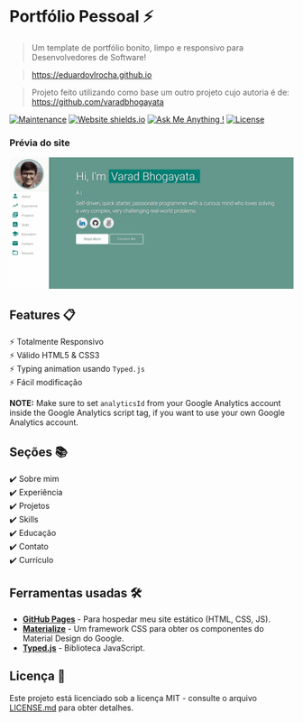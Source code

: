 # Portfólio Pessoal ⚡️ 
> Um template de portfólio bonito, limpo e responsivo para Desenvolvedores de Software!

> https://eduardovlrocha.github.io

> Projeto feito utilizando como base um outro projeto cujo autoria é de: https://github.com/varadbhogayata

[![Maintenance](https://img.shields.io/badge/maintained-yes-green.svg)](https://github.com/EduardoVLRocha/eduardovlrocha.github.io/commits/main)
[![Website shields.io](https://img.shields.io/badge/website-up-green)](https://eduardovlrocha.github.io/)
[![Ask Me Anything !](https://img.shields.io/badge/ask%20me-linkedin-1abc9c.svg)](https://www.linkedin.com/in/eduardo-vin%C3%ADcius-9b4aa8197/)
[![License](http://img.shields.io/:license-mit-blue.svg?style=flat-square)](http://badges.mit-license.org)

### Prévia do site
<p align="center"> 
  <kbd>
    <a href="https://eduardovlrocha.github.io" target="_blank"><img src="examples/preview.gif">
  </a>
  </kbd>
</p>

## Features 📋
⚡️ Totalmente Responsivo\
⚡️ Válido HTML5 & CSS3\
⚡️ Typing animation usando `Typed.js`\
⚡️ Fácil modificação

<b>NOTE:</b> Make sure to set `analyticsId` from your Google Analytics account inside the Google Analytics script tag, if you want to use your own Google Analytics account.

## Seções 📚
✔️ Sobre mim\
✔️ Experiência\
✔️ Projetos \
✔️ Skills \
✔️ Educação\
✔️ Contato\
✔️ Currículo

## Ferramentas usadas 🛠️
* [<b>GitHub Pages</b>](https://create-react-app.dev/docs/deployment/#github-pages) - Para hospedar meu site estático (HTML, CSS, JS).
* [<b>Materialize</b>](https://materializecss.com/) - Um framework CSS para obter os componentes do Material Design do Google.
* [<b>Typed.js</b>](https://mattboldt.com/demos/typed-js/) - Biblioteca JavaScript.

## Licença 📄
Este projeto está licenciado sob a licença MIT - consulte o arquivo [LICENSE.md](./LICENSE) para obter detalhes. 